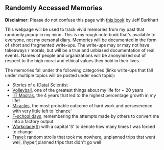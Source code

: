 ## Randomly Accessed Memories

**Disclaimer:** Please do not confuse this page with [this book](https://www.amazon.com/Randomly-Accessed-Memories-Chance-Encounters-ebook/dp/B007JW8Q9E) by Jeff Burkhart

This webpage will be used to track vivid memories from my past that randomly popup in my mind. This is my rough note book that's available to everyone, not my personal diary. Memories will be documented in the form of short and fragmented write-ups. The write-ups may or may not have takeaways / morals, but will be a true and unbiased documentation of real events. Names of people and organizations will be anonymized out of respect to the high moral and ethical values they hold in their lives.

The memories fall under the following categories (links write-ups that fall under multiple topics will be posted under each topic):

- Stories of a [(Data) Scientist](data_scientist.md)
- [Volleyball](volleyball.md), one of the greatest things about my life for ~ 20 years
- [IIT Madras](iitm.md), the 4 years that led to the highest percentage growth in my life!
- [Miracles](miracles.md), the most probable outcome of hard work and perseverence with very little left to 'chance'
- [F-school days](f_school.md), remembering the attempts made by others to convert me into a factory output
- [Workplace(S)](workplaces.md) with a capital 'S' to denote how many times I was forced to change
- [Travel](travel.md): random strolls that took me nowhere, unplanned trips that went well, (hyper)planned trips that didn't go well
